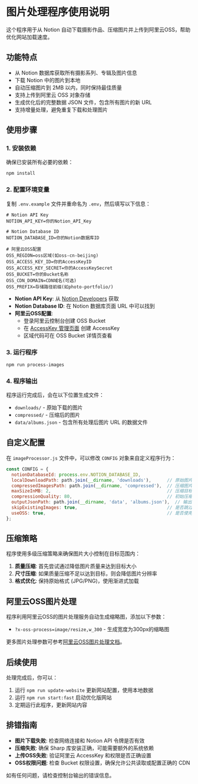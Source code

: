# 图片处理程序使用说明

这个程序用于从 Notion 自动下载摄影作品、压缩图片并上传到阿里云OSS，帮助优化网站加载速度。

## 功能特点

- 从 Notion 数据库获取所有摄影系列、专辑及图片信息
- 下载 Notion 中的图片到本地
- 自动压缩图片到 2MB 以内，同时保持最佳质量
- 支持上传到阿里云 OSS 对象存储
- 生成优化后的完整数据 JSON 文件，包含所有图片的新 URL
- 支持增量处理，避免重复下载和处理图片

## 使用步骤

### 1. 安装依赖

确保已安装所有必要的依赖：

```bash
npm install
```

### 2. 配置环境变量

复制 `.env.example` 文件并重命名为 `.env`，然后填写以下信息：

```
# Notion API Key
NOTION_API_KEY=你的Notion_API_Key

# Notion Database ID
NOTION_DATABASE_ID=你的Notion数据库ID

# 阿里云OSS配置
OSS_REGION=oss区域(如oss-cn-beijing)
OSS_ACCESS_KEY_ID=你的AccessKeyID
OSS_ACCESS_KEY_SECRET=你的AccessKeySecret
OSS_BUCKET=你的Bucket名称
OSS_CDN_DOMAIN=CDN域名(可选)
OSS_PREFIX=存储路径前缀(如photo-portfolio/)
```

- **Notion API Key**: 从 [Notion Developers](https://developers.notion.com/) 获取
- **Notion Database ID**: 在 Notion 数据库页面 URL 中可以找到
- **阿里云OSS配置**: 
  - 登录阿里云控制台创建 OSS Bucket
  - 在 [AccessKey 管理页面](https://ram.console.aliyun.com/manage/ak) 创建 AccessKey
  - 区域代码可在 OSS Bucket 详情页查看

### 3. 运行程序

```bash
npm run process-images
```

### 4. 程序输出

程序运行完成后，会在以下位置生成文件：

- `downloads/` - 原始下载的图片
- `compressed/` - 压缩后的图片
- `data/albums.json` - 包含所有处理后图片 URL 的数据文件

## 自定义配置

在 `imageProcessor.js` 文件中，可以修改 `CONFIG` 对象来自定义程序行为：

```javascript
const CONFIG = {
  notionDatabaseId: process.env.NOTION_DATABASE_ID,
  localDownloadPath: path.join(__dirname, 'downloads'),      // 原始图片保存路径
  compressedImagesPath: path.join(__dirname, 'compressed'),  // 压缩图片保存路径
  maxSizeInMB: 2,                                            // 压缩目标大小 (MB)
  compressionQuality: 80,                                    // 初始压缩质量 (0-100)
  outputJsonPath: path.join(__dirname, 'data', 'albums.json'),  // 输出JSON路径
  skipExistingImages: true,                                  // 是否跳过已存在的图片
  useOSS: true,                                              // 是否使用阿里云OSS
};
```

## 压缩策略

程序使用多级压缩策略来确保图片大小控制在目标范围内：

1. **质量压缩**: 首先尝试通过降低图片质量来达到目标大小
2. **尺寸压缩**: 如果质量压缩不足以达到目标，则会降低图片分辨率
3. **格式优化**: 保持原始格式 (JPG/PNG)，使用渐进式加载

## 阿里云OSS图片处理

程序利用阿里云OSS的图片处理服务自动生成缩略图，添加以下参数：

- `?x-oss-process=image/resize,w_300` - 生成宽度为300px的缩略图

更多图片处理参数可参考[阿里云OSS图片处理文档](https://help.aliyun.com/document_detail/44686.html)。

## 后续使用

处理完成后，你可以：

1. 运行 `npm run update-website` 更新网站配置，使用本地数据
2. 运行 `npm run start:fast` 启动优化版网站
3. 定期运行此程序，更新网站内容

## 排错指南

- **图片下载失败**: 检查网络连接和 Notion API 令牌是否有效
- **压缩失败**: 确保 Sharp 库安装正确，可能需要额外的系统依赖
- **上传OSS失败**: 验证阿里云 AccessKey 和权限是否正确设置
- **OSS权限问题**: 检查 Bucket 权限设置，确保允许公共读取或配置正确的 CDN

如有任何问题，请检查控制台输出的错误信息。 